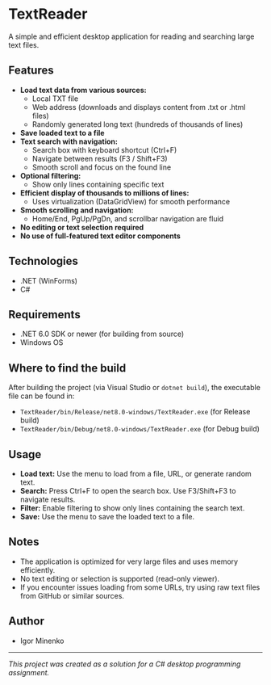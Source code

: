 # TextReader

A simple and efficient desktop application for reading and searching large text files.

## Features

- **Load text data from various sources:**
  - Local TXT file
  - Web address (downloads and displays content from .txt or .html files)
  - Randomly generated long text (hundreds of thousands of lines)
- **Save loaded text to a file**
- **Text search with navigation:**
  - Search box with keyboard shortcut (Ctrl+F)
  - Navigate between results (F3 / Shift+F3)
  - Smooth scroll and focus on the found line
- **Optional filtering:**
  - Show only lines containing specific text
- **Efficient display of thousands to millions of lines:**
  - Uses virtualization (DataGridView) for smooth performance
- **Smooth scrolling and navigation:**
  - Home/End, PgUp/PgDn, and scrollbar navigation are fluid
- **No editing or text selection required**
- **No use of full-featured text editor components**

## Technologies
- .NET (WinForms)
- C#

## Requirements
- .NET 6.0 SDK or newer (for building from source)
- Windows OS

## Where to find the build

After building the project (via Visual Studio or `dotnet build`), the executable file can be found in:

- `TextReader/bin/Release/net8.0-windows/TextReader.exe` (for Release build)
- `TextReader/bin/Debug/net8.0-windows/TextReader.exe` (for Debug build)

## Usage
- **Load text:** Use the menu to load from a file, URL, or generate random text.
- **Search:** Press Ctrl+F to open the search box. Use F3/Shift+F3 to navigate results.
- **Filter:** Enable filtering to show only lines containing the search text.
- **Save:** Use the menu to save the loaded text to a file.

## Notes
- The application is optimized for very large files and uses memory efficiently.
- No text editing or selection is supported (read-only viewer).
- If you encounter issues loading from some URLs, try using raw text files from GitHub or similar sources.

## Author
- Igor Minenko

---

*This project was created as a solution for a C# desktop programming assignment.* 